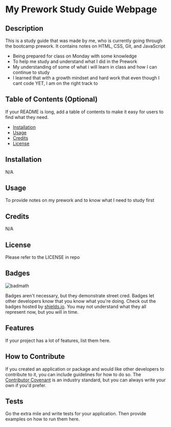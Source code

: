 # My Prework Study Guide Webpage

## Description

This is a study guide that was made by me, who is currently going through the bootcamp prework. It contains notes on HTML, CSS, Git, and JavaScript

- Being prepared for class on Monday with some knowledge
- To help me study and understand what I did in the Prework 
- My understanding of some of what i will learn in class and how I can continue to study
- I learned that with a growth mindset and hard work that even though I cant code YET, I am on the right track to

## Table of Contents (Optional)

If your README is long, add a table of contents to make it easy for users to find what they need.

- [Installation](#installation)
- [Usage](#usage)
- [Credits](#credits)
- [License](#license)

## Installation

N/A

## Usage

To provide notes on my prework and to know what I need to study first

## Credits

N/A

## License

Please refer to the LICENSE in repo

## Badges

![badmath](https://img.shields.io/github/languages/top/nielsenjared/badmath)

Badges aren't necessary, but they demonstrate street cred. Badges let other developers know that you know what you're doing. Check out the badges hosted by [shields.io](https://shields.io/). You may not understand what they all represent now, but you will in time.

## Features

If your project has a lot of features, list them here.

## How to Contribute

If you created an application or package and would like other developers to contribute to it, you can include guidelines for how to do so. The [Contributor Covenant](https://www.contributor-covenant.org/) is an industry standard, but you can always write your own if you'd prefer.

## Tests

Go the extra mile and write tests for your application. Then provide examples on how to run them here.
